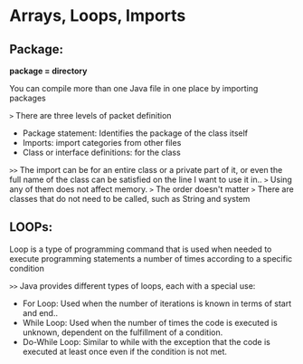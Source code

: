 # Arrays, Loops, Imports

## Package:

 **package = directory**


You can compile more than one Java file in one place by importing packages

`>` There are three levels of packet definition

* Package statement: Identifies the package of the class itself
* Imports: import categories from other files
* Class or interface definitions: for the class


`>>` The import can be for an entire class or a private part of it, or even the full name of the class can be satisfied on the line I want to use it in..
`>` Using any of them does not affect memory.
`>` The order doesn't matter
`>` There are classes that do not need to be called, such as String and system

## LOOPs:

Loop is a type of programming command that is used when needed to execute programming statements a number of times according to a specific condition

`>>` Java provides different types of loops, each with a special use:

  * For Loop: Used when the number of iterations is known in terms of start and end..
  * While Loop: Used when the number of times the code is executed is unknown, dependent on the fulfillment of a condition.
* Do-While Loop: Similar to while with the exception that the code is executed at least once even if the condition is not met.